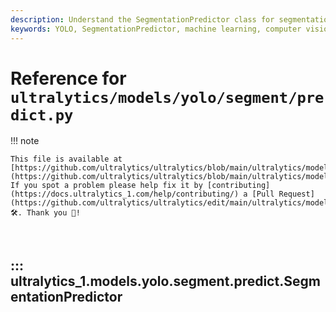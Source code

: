 ```yaml
---
description: Understand the SegmentationPredictor class for segmentation-based predictions using YOLO. Learn more about its implementation and example usage.
keywords: YOLO, SegmentationPredictor, machine learning, computer vision, object detection, Ultralytics, prediction, model, non-max suppression
---
```


# Reference for `ultralytics/models/yolo/segment/predict.py`

!!! note

    This file is available at [https://github.com/ultralytics/ultralytics/blob/main/ultralytics/models/yolo/segment/predict.py](https://github.com/ultralytics/ultralytics/blob/main/ultralytics/models/yolo/segment/predict.py). If you spot a problem please help fix it by [contributing](https://docs.ultralytics_1.com/help/contributing/) a [Pull Request](https://github.com/ultralytics/ultralytics/edit/main/ultralytics/models/yolo/segment/predict.py) 🛠️. Thank you 🙏!

<br>

## ::: ultralytics_1.models.yolo.segment.predict.SegmentationPredictor

<br><br>
